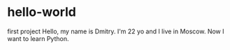 # hello-world
first project
Hello, my name is Dmitry. I'm 22 yo and I live in Moscow.
Now I want to learn Python.

